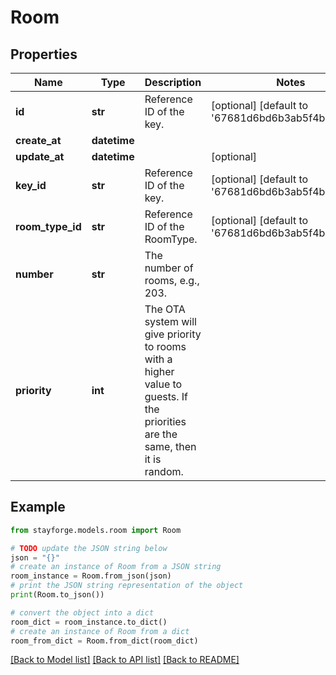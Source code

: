 # Room


## Properties

Name | Type | Description | Notes
------------ | ------------- | ------------- | -------------
**id** | **str** | Reference ID of the key. | [optional] [default to '67681d6bd6b3ab5f4b5b077a']
**create_at** | **datetime** |  | 
**update_at** | **datetime** |  | [optional] 
**key_id** | **str** | Reference ID of the key. | [optional] [default to '67681d6bd6b3ab5f4b5b077c']
**room_type_id** | **str** | Reference ID of the RoomType. | [optional] [default to '67681d6bd6b3ab5f4b5b077d']
**number** | **str** | The number of rooms, e.g., 203. | 
**priority** | **int** | The OTA system will give priority to rooms with a higher value to guests. If the priorities are the same, then it is random. | 

## Example

```python
from stayforge.models.room import Room

# TODO update the JSON string below
json = "{}"
# create an instance of Room from a JSON string
room_instance = Room.from_json(json)
# print the JSON string representation of the object
print(Room.to_json())

# convert the object into a dict
room_dict = room_instance.to_dict()
# create an instance of Room from a dict
room_from_dict = Room.from_dict(room_dict)
```
[[Back to Model list]](../README.md#documentation-for-models) [[Back to API list]](../README.md#documentation-for-api-endpoints) [[Back to README]](../README.md)


